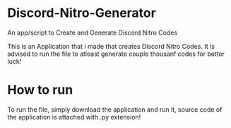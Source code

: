 # Discord-Nitro-Generator
An app/script to Create and Generate Discord Nitro Codes

This is an Application that i made that creates Discord Nitro Codes.
It is advised to run the file to atleast generate couple thousanf codes for better luck!

# How to run
To run the file, simply download the application and run it, source code of the application is attached with .py extension!
